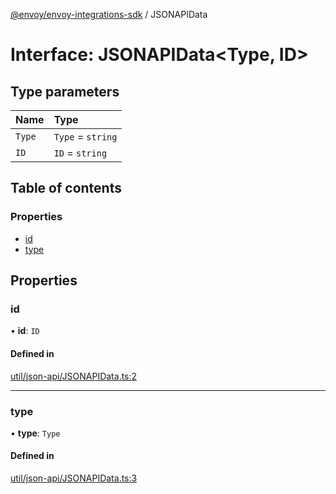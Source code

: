 [@envoy/envoy-integrations-sdk](../README.md) / JSONAPIData

# Interface: JSONAPIData<Type, ID\>

## Type parameters

| Name | Type |
| :------ | :------ |
| `Type` | `Type` = `string` |
| `ID` | `ID` = `string` |

## Table of contents

### Properties

- [id](jsonapidata.md#id)
- [type](jsonapidata.md#type)

## Properties

### id

• **id**: `ID`

#### Defined in

[util/json-api/JSONAPIData.ts:2](https://github.com/envoy/envoy-integrations-sdk-nodejs/blob/6f08a82/src/util/json-api/JSONAPIData.ts#L2)

___

### type

• **type**: `Type`

#### Defined in

[util/json-api/JSONAPIData.ts:3](https://github.com/envoy/envoy-integrations-sdk-nodejs/blob/6f08a82/src/util/json-api/JSONAPIData.ts#L3)
